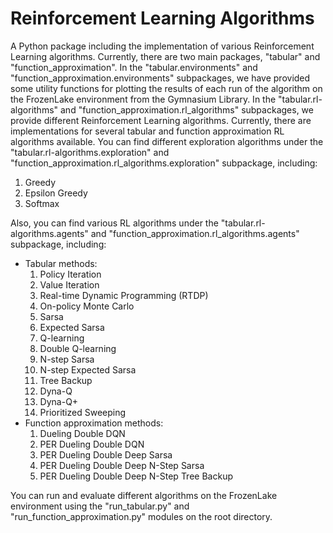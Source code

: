 # Reinforcement Learning Algorithms
A Python package including the implementation of various Reinforcement Learning algorithms.
Currently, there are two main packages, "tabular" and "function_approximation".
In the "tabular.environments" and "function_approximation.environments" subpackages, we have provided some utility functions for plotting the results of each run of the algorithm on the FrozenLake environment from the Gymnasium Library.
In the "tabular.rl-algorithms" and "function_approximation.rl_algorithms" subpackages, we provide different Reinforcement Learning algorithms. Currently, there are implementations for several tabular and function approximation RL algorithms available.
You can find different exploration algorithms under the "tabular.rl-algorithms.exploration" and "function_approximation.rl_algorithms.exploration" subpackage, including:
1. Greedy
2. Epsilon Greedy
3. Softmax

Also, you can find various RL algorithms under the "tabular.rl-algorithms.agents" and "function_approximation.rl_algorithms.agents" subpackage, including:
- Tabular methods:
  1. Policy Iteration
  2. Value Iteration
  3. Real-time Dynamic Programming (RTDP)
  4. On-policy Monte Carlo
  5. Sarsa
  6. Expected Sarsa
  7. Q-learning
  8. Double Q-learning
  9. N-step Sarsa
  10. N-step Expected Sarsa
  11. Tree Backup
  12. Dyna-Q
  13. Dyna-Q+
  14. Prioritized Sweeping
- Function approximation methods:
  1. Dueling Double DQN
  2. PER Dueling Double DQN
  3. PER Dueling Double Deep Sarsa
  4. PER Dueling Double Deep N-Step Sarsa
  5. PER Dueling Double Deep N-Step Tree Backup

You can run and evaluate different algorithms on the FrozenLake environment using the "run_tabular.py" and "run_function_approximation.py" modules on the root directory.
